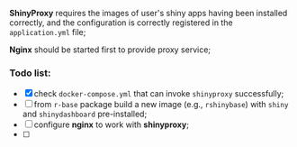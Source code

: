 __ShinyProxy__ requires the images of user's shiny apps having been installed correctly, and the configuration is correctly registered in the `application.yml` file;

__Nginx__ should be started first to provide proxy service;


### Todo list:

- [x] check `docker-compose.yml` that can invoke `shinyproxy` successfully;
- [ ] from `r-base` package build a new image (e.g., `rshinybase`) with `shiny` and `shinydashboard` pre-installed;
- [ ] configure __nginx__ to work with __shinyproxy__;
- [ ]
